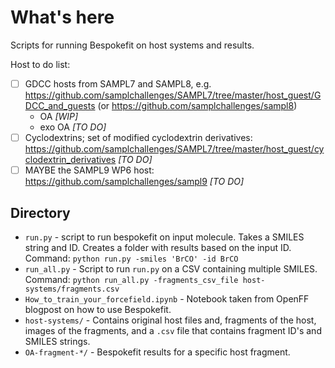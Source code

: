 # What's here
Scripts for running Bespokefit on host systems and results.

Host to do list:
- [ ] GDCC hosts from SAMPL7 and SAMPL8, e.g. https://github.com/samplchallenges/SAMPL7/tree/master/host_guest/GDCC_and_guests (or https://github.com/samplchallenges/sampl8)
  - OA *[WIP]*
  - exo OA *[TO DO]*
- [ ] Cyclodextrins; set of modified cyclodextrin derivatives: https://github.com/samplchallenges/SAMPL7/tree/master/host_guest/cyclodextrin_derivatives *[TO DO]*
- [ ] MAYBE the SAMPL9 WP6 host: https://github.com/samplchallenges/sampl9 *[TO DO]*

## Directory
- `run.py` - script to run bespokefit on input molecule. Takes a SMILES string and ID. Creates a folder with results based on the input ID. Command: `python run.py -smiles 'BrCO' -id BrCO`
- `run_all.py` - Script to run `run.py` on a CSV containing multiple SMILES. Command: `python run_all.py -fragments_csv_file host-systems/fragments.csv`
- `How_to_train_your_forcefield.ipynb` - Notebook taken from OpenFF blogpost on how to use Bespokefit.
- `host-systems/` - Contains original host files and, fragments of the host, images of the fragments, and a `.csv` file that contains fragment ID's and SMILES strings.
- `OA-fragment-*/` - Bespokefit results for a specific host fragment.
